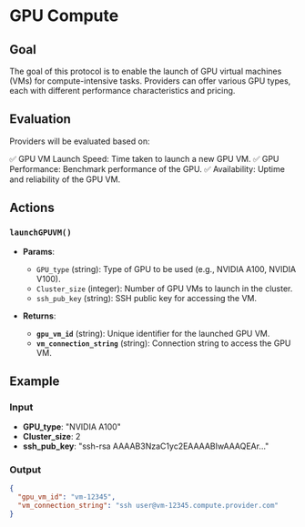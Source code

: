 # GPU Compute  

## Goal

The goal of this protocol is to enable the launch of GPU virtual machines (VMs) for compute-intensive tasks. Providers can offer various GPU types, each with different performance characteristics and pricing.

## Evaluation

Providers will be evaluated based on:

✅ GPU VM Launch Speed: Time taken to launch a new GPU VM.
✅ GPU Performance: Benchmark performance of the GPU.
✅ Availability: Uptime and reliability of the GPU VM.

## Actions

### `launchGPUVM()`

- **Params**:
  - `GPU_type` (string): Type of GPU to be used (e.g., NVIDIA A100, NVIDIA V100).
  - `Cluster_size` (integer): Number of GPU VMs to launch in the cluster.
  - `ssh_pub_key` (string): SSH public key for accessing the VM.

- **Returns**:
  - **`gpu_vm_id`** (string): Unique identifier for the launched GPU VM.
  - **`vm_connection_string`** (string): Connection string to access the GPU VM.

## Example

### Input

- **GPU_type**: "NVIDIA A100"
- **Cluster_size**: 2
- **ssh_pub_key**: "ssh-rsa AAAAB3NzaC1yc2EAAAABIwAAAQEAr..."

### Output

```json
{
  "gpu_vm_id": "vm-12345",
  "vm_connection_string": "ssh user@vm-12345.compute.provider.com"
}
